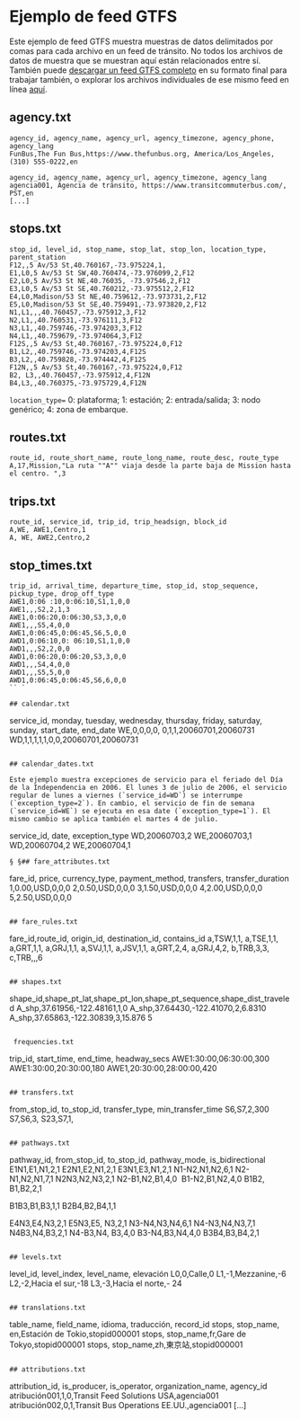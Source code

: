 # Ejemplo de feed GTFS 
 
 Este ejemplo de feed GTFS muestra muestras de datos delimitados por comas para cada archivo en un feed de tránsito. No todos los archivos de datos de muestra que se muestran aquí están relacionados entre sí. También puede [descargar un feed GTFS completo](https://github.com/google/transit/blob/master/gtfs/spec/en/examples/sample-feed-1.zip?raw=true) en su formato final para trabajar también, o explorar los archivos individuales de ese mismo feed en línea [aquí](https://github.com/google/transit/tree/master/gtfs/spec/en/examples/sample-feed-1). 
 
## agency.txt 
 
 ``` 
 agency_id, agency_name, agency_url, agency_timezone, agency_phone, agency_lang 
 FunBus,The Fun Bus,https://www.thefunbus.org, America/Los_Angeles,(310) 555-0222,en 
 ``` 
 
 ``` 
 agency_id, agency_name, agency_url, agency_timezone, agency_lang 
 agencia001, Agencia de tránsito, https://www.transitcommuterbus.com/, PST,en 
 [...] 
 ``` 
 
## stops.txt 
 
 ``` 
 stop_id, level_id, stop_name, stop_lat, stop_lon, location_type, parent_station 
 F12,,5 Av/53 St,40.760167,-73.975224,1, 
 E1,L0,5 Av/53 St SW,40.760474,-73.976099,2,F12 
 E2,L0,5 Av/53 St NE,40.76035, -73.97546,2,F12 
 E3,L0,5 Av/53 St SE,40.760212,-73.975512,2,F12 
 E4,L0,Madison/53 St NE,40.759612,-73.973731,2,F12 
 E5,L0,Madison/53 St SE,40.759491,-73.973820,2,F12 
 N1,L1,,,40.760457,-73.975912,3,F12 
 N2,L1,,40.760531,-73.976111,3,F12 
 N3,L1,,40.759746,-73.974203,3,F12 
 N4,L1,,40.759679,-73.974064,3,F12 
 F12S,,5 Av/53 St,40.760167,-73.975224,0,F12 
 B1,L2,,40.759746,-73.974203,4,F12S 
 B3,L2,,40.759828,-73.974442,4,F12S 
 F12N,,5 Av/53 St,40.760167,-73.975224,0,F12 
 B2, L3,,40.760457,-73.975912,4,F12N 
 B4,L3,,40.760375,-73.975729,4,F12N 
 ``` 
 `location_type=` 0: plataforma; 1: estación; 2: entrada/salida; 3: nodo genérico; 4: zona de embarque. 
 
## routes.txt 
 
 ``` 
 route_id, route_short_name, route_long_name, route_desc, route_type 
 A,17,Mission,"La ruta ""A"" viaja desde la parte baja de Mission hasta el centro. ",3 
 ``` 
 
## trips.txt 
 
 ``` 
 route_id, service_id, trip_id, trip_headsign, block_id 
 A,WE, AWE1,Centro,1 
 A, WE, AWE2,Centro,2 
 ``` 
 
## stop_times.txt 
 
 ``` 
 trip_id, arrival_time, departure_time, stop_id, stop_sequence, pickup_type, drop_off_type 
 AWE1,0:06 :10,0:06:10,S1,1,0,0 
 AWE1,,,S2,2,1,3 
 AWE1,0:06:20,0:06:30,S3,3,0,0 
 AWE1,,,S5,4,0,0 
 AWE1,0:06:45,0:06:45,S6,5,0,0 
 AWD1,0:06:10,0: 06:10,S1,1,0,0 
 AWD1,,,S2,2,0,0 
 AWD1,0:06:20,0:06:20,S3,3,0,0 
 AWD1,,,S4,4,0,0 
 AWD1,,,S5,5,0,0 
 AWD1,0:06:45,0:06:45,S6,6,0,0 
 `` ` 
 
## calendar.txt 
 
 ``` 
 service_id, monday, tuesday, wednesday, thursday, friday, saturday, sunday, start_date, end_date 
 WE,0,0,0,0, 0,1,1,20060701,20060731 
 WD,1,1,1,1,1,0,0,20060701,20060731 
 ``` 
 
## calendar_dates.txt 
 
 Este ejemplo muestra excepciones de servicio para el feriado del Día de la Independencia en 2006. El lunes 3 de julio de 2006, el servicio regular de lunes a viernes (`service_id=WD`) se interrumpe (`exception_type=2`). En cambio, el servicio de fin de semana (`service_id=WE`) se ejecuta en esa date (`exception_type=1`). El mismo cambio se aplica también el martes 4 de julio. 
 
 ``` 
 service_id, date, exception_type 
 WD,20060703,2 
 WE,20060703,1 
 WD,20060704,2 
 WE,20060704,1 
 ``` 
 § §## fare_attributes.txt 
 
 ``` 
 fare_id, price, currency_type, payment_method, transfers, transfer_duration 
 1,0.00,USD,0,0,0 
 2,0.50,USD,0,0,0 
 3,1.50,USD,0,0,0 
 4,2.00,USD,0,0,0 
 5,2.50,USD,0,0,0 
 ``` 
 
## fare_rules.txt 
 
 ``` 
 fare_id,route_id, origin_id, destination_id, contains_id 
 a,TSW,1,1, 
 a,TSE,1,1, 
 a,GRT,1,1, 
 a,GRJ,1,1, 
 a,SVJ,1,1, 
 a,JSV,1,1, 
 a,GRT,2,4, 
 a,GRJ,4,2, 
 b,TRB,3,3, 
 c,TRB,,,6 
 ``` 
 
## shapes.txt 
 
 ``` 
 shape_id,shape_pt_lat,shape_pt_lon,shape_pt_sequence,shape_dist_traveled 
 A_shp,37.61956,-122.48161,1,0 
 A_shp,37.64430,-122.41070,2,6.8310 
 A_shp,37.65863,-122.30839,3,15.876 5 
 ``` 
 
  frequencies.txt 
 
 ``` 
 trip_id, start_time, end_time, headway_secs 
 AWE1:30:00,06:30:00,300 
 AWE1:30:00,20:30:00,180 
 AWE1,20:30:00,28:00:00,420 
 ``` 
 
## transfers.txt 
 
 ``` 
 from_stop_id, to_stop_id, transfer_type, min_transfer_time 
 S6,S7,2,300 
 S7,S6,3, 
 S23,S7,1, 
 ``` 
 
## pathways.txt 
 
 ``` 
 pathway_id, from_stop_id, to_stop_id, pathway_mode, is_bidirectional 
 E1N1,E1,N1,2,1 
 E2N1,E2,N1,2,1 
 E3N1,E3,N1,2,1 
 N1-N2,N1,N2,6,1 
 N2- N1,N2,N1,7,1 
 N2N3,N2,N3,2,1 
 N2-B1,N2,B1,4,0 ​​
 B1-N2,B1,N2,4,0 
 B1B2, B1,B2,2,1 
 
 B1B3,B1,B3,1,1 
 B2B4,B2,B4,1,1 
 
 E4N3,E4,N3,2,1 
 E5N3,E5, N3,2,1 
 N3-N4,N3,N4,6,1 
 N4-N3,N4,N3,7,1 
 N4B3,N4,B3,2,1 
 N4-B3,N4, B3,4,0 
 B3-N4,B3,N4,4,0 
 B3B4,B3,B4,2,1 
 ``` 
 
## levels.txt 
 
 ``` 
 level_id, level_index, level_name, elevación 
 L0,0,Calle,0 
 L1,-1,Mezzanine,-6 
 L2,-2,Hacia el sur,-18 
 L3,-3,Hacia el norte,- 24 
 ``` 
 
## translations.txt 
 
 ``` 
 table_name, field_name, idioma, traducción, record_id 
 stops, stop_name, en,Estación de Tokio,stopid000001 
 stops, stop_name,fr,Gare de Tokyo,stopid000001 
 stops, stop_name,zh,東京站,stopid000001 
 ``` 
 
## attributions.txt 
 
 ``` 
 attribution_id, is_producer, is_operator, organization_name, agency_id 
 atribución001,1,0,Transit Feed Solutions USA,agencia001 
 atribución002,0,1,Transit Bus Operations EE.UU.,agencia001 
 [...] 
 ```

